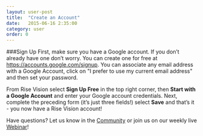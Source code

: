 ```yaml
---
layout: user-post
title:  "Create an Account"
date:   2015-06-16 2:35:00
category: user
order: 0
---
```


###Sign Up
First, make sure you have a Google account. If you don’t already have one don’t worry. You can create one for free at https://accounts.google.com/signup. You can associate any email address with a Google Account, click on "I prefer to use my current email address" and then set your password.

From Rise Vision select **Sign Up Free** in the top right corner, then **Start with a Google Account** and enter your Google account credentials. Next, complete 
the preceding form (it’s just three fields!) select **Save** and that’s it - you now have a Rise Vision account!

Have questions? Let us know in the [Community](http://community.risevision.com) or join us on our weekly live [Webinar](http://www.risevision.com/user-training/)!